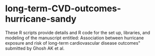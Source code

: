 # long-term-CVD-outcomes-hurricane-sandy
These R scripts provide details and R code for the set up, libraries, and modeling of the manuscript entitled: Association between hurricane exposure and risk of long-term cardiovascular disease outcomes" submitted by Ghosh AK et al.


